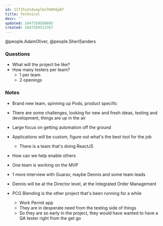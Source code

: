 ```yaml
---
id: 11f1ho2nduoplbn7m9h6p87
title: Technical
desc: ''
updated: 1647350588685
created: 1647269313767
---
```

@people.AdamOliver, @people.SheriSanders

### Questions
- What will the project be like?
- How many testers per team?
    - 1 per team
    - 2 openings

### Notes
- Brand new team, spinning up Pods, product specific
- There are some challenges, looking for new and fresh ideas, testing and development, things are up in the air
- Large focus on getting automation off the ground
- Applications will be custom, figure out what's the best tool for the job
    - There is a team that's doing ReactJS
- How can we help enable others    
- One team is working on the MVP

- 1 more interview with Guarav, maybe Dennis and some team leads

- Dennis will be at the Director level, at the Integrated Order Management
- PCG Blending is the other project that's been running for a while
    - Work Permit app
    - They are in desperate need from the testing side of things
    - So they are so early in the project, they would have wanted to have a QA tester right from the get go
